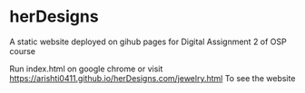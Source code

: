 # herDesigns
A static website deployed on gihub pages for Digital Assignment 2 of OSP course


Run index.html on google chrome or visit https://arishti0411.github.io/herDesigns.com/jewelry.html
To see the website

